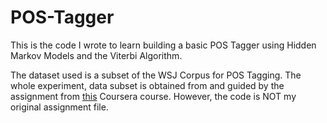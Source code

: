 # POS-Tagger

This is the code I wrote to learn building a basic POS Tagger using Hidden Markov Models and the Viterbi Algorithm.

The dataset used is a subset of the WSJ Corpus for POS Tagging. The whole experiment, data subset is obtained from and guided by the assignment from [this](https://www.coursera.org/learn/probabilistic-models-in-nlp) Coursera course. However, the code is NOT my original assignment file.
